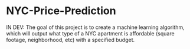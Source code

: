 # NYC-Price-Prediction
IN DEV: The goal of this project is to create a machine learning algorithm, which will output what type of a NYC apartment is affordable (square footage, neighborhood, etc) with a specified budget.
